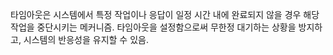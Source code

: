 타임아웃은 시스템에서 특정 작업이나 응답이 일정 시간 내에 완료되지 않을 경우 해당 작업을 중단시키는 메커니즘. 타임아웃을 설정함으로써 무한정 대기하는 상황을 방지하고, 시스템의 반응성을 유지할 수 있음.